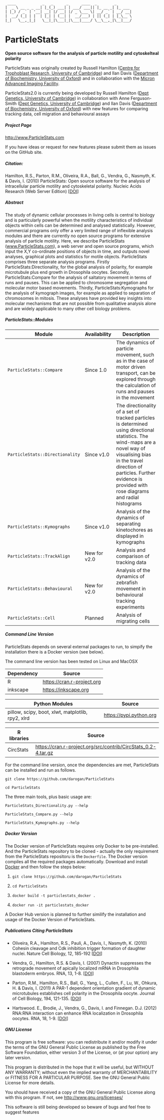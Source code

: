 
     ____            _   _      _      ____  _        _                   
    |  _ \ __ _ _ __| |_(_) ___| | ___/ ___|| |_ __ _| |_ ___             
    | |_) / _` | '__| __| |/ __| |/ _ \___ \| __/ _` | __/ __|            
    |  __/ (_| | |  | |_| | (__| |  __/___) | || (_| | |_\__ \            
    |_|   \__,_|_|   \__|_|\___|_|\___|____/ \__\__,_|\__|___/            

# ParticleStats #

__Open source software for the analysis of particle motility and cytoskelteal polarity__

ParticleStats was originally created by Russell Hamilton ([Centre for Trophoblast Research, University of Cambridge](http://www.trophoblast.cam.ac.uk)) and Ilan Davis ([Department of Biochemistry, University of Oxford](http://www.bioch.ox.ac.uk/research/davis)) and in collaboration with the [Micron Advanced Imaging Facility](http://www.micron.ox.ac.uk).

ParticleStats2.0 is currently being developed by Russell Hamilton ([Dept Genetics, University of Cambridge](http://www.genetics.cam.ac.uk)) in collaboration with Anne Ferguson-Smith ([Dept Genetics, University of Cambridge](https://www.gen.cam.ac.uk/research-groups/research-groups/ferguson-smith)) and Ilan Davis ([Department of Biochemistry, University of Oxford](http://www.bioch.ox.ac.uk/research/davis)) with new features for comparing tracking data, cell migration and behavioural assays




##### Project Page #####

http://www.ParticleStats.com  

If you have ideas or request for new features please submit them as issues on the GitHub site.                              

##### Citation: #####

Hamilton, R.S., Parton, R.M., Oliveira, R.A., Ball, G., Vendra, G., Nasmyth, K. & Davis, I. (2010) ParticleStats: Open source software for the analysis of intracellular particle motility and cytoskeletal polarity. Nucleic Acids Research (Web Server Edition) [[DOI](http://dx.doi.org/10.1093/nar/gkq542)]

##### Abstract #####

The study of dynamic cellular processes in living cells is central to biology and is particularly powerful when the motility characteristics of individual objects within cells can be determined and analysed statistically. However, commercial programs only offer a very limited range of inflexible analysis modules and there are currently no open source programs for extensive analysis of particle motility. Here, we describe ParticleStats (www.ParticleStats.com), a web server and open source programs, which input the X,Y co-ordinate positions of objects in time, and outputs novel analyses, graphical plots and statistics for motile objects. ParticleStats comprises three separate analysis programs. Firstly ParticleStats:Directionality, for the global analysis of polarity, for example microtubule plus end growth in Drosophila oocytes. Secondly, ParticleStats:Compare for the analysis of saltatory movement in terms of runs and pauses. This can be applied to chromosome segregation and molecular motor based movements. Thirdly, ParticleStats:Kymographs for the analysis of kymograph images, for example as applied to separation of chromosomes in mitosis. These analyses have provided key insights into molecular mechanisms that are not possible from qualitative analysis alone and are widely applicable to many other cell biology problems.

##### ParticleStats::Modules #####

| Module | Availability | Description |  
| ------ | ------------ | ----------- |
| `ParticleStats::Compare` | Since 1.0 | The dynamics of particle movement, such as in the case of motor driven transport, can be explored through the calculation of runs and pauses in the movement |
| `ParticleStats::Directionality` | Since v1.0 | The directionality of a set of tracked particles is determined using directional statistics. The wind-maps are a novel way of visualising bias in the travel direction of particles. Further evidence is provided with rose diagrams and radial histograms |
| `ParticleStats::Kymographs` | Since v1.0 | Analysis of the dynamics of separating kinetochores as displayed in kymographs |
| `ParticleStats::TrackAlign` | New for v2.0 | Analysis and comparison of tracking data |
| `ParticleStats::Behavioural` | New for v2.0 | Analysis of the dynamics of zebrafish movement in behavioural tracking experiments |
| `ParticleStats::Cell` | Planned | Analysis of migrating cells |


##### Command Line Version #####
ParticleStats depends on several external packages to run, to simpify the installation there is a Docker version (see below).

The command line version has been tested on Linux and MacOSX

| Dependency | Source |
| ---------- | ------ |
| R          | https://cran.r-project.org       |
| inkscape   | https://inkscape.org |

| Python Modules | Source |
| -------------- | ------ |
| pillow, scipy, boot, xlwt, matplotlib, rpy2, xlrd | https://pypi.python.org |

| R libraries | Source |
| ----------- | ------ |
| CircStats   |  https://cran.r-project.org/src/contrib/CircStats_0.2-4.tar.gz |


For the command line version, once the dependencies are met, ParticleStats can be installed and run as follows.

    git clone https://github.com/darogan/ParticleStats

    cd ParticleStats

The three main tools, plus basic usage are:

    ParticleStats_Directionality.py --help

    ParticleStats_Compare.py --help

    ParticleStats_Kymographs.py --help

##### Docker Version #####
The Docker version of ParticleStats requires only Docker to be pre-installed. And the ParticleStats repository to be cloned - actually the only requirement from the ParticleStats repositoru is the `Dockerfile`. The Docker version compiles all the required packages automatically.
Download and install [Docker](https://docs.docker.com/engine/installation/) and then follow the steps below:

1. `git clone https://github.com/darogan/ParticleStats`

2. `cd ParticleStats`

3. `docker build -t particlestats_docker .`

4. `docker run -it particlestats_docker`

A Docker Hub version is planned to further similify the installation and usage of the Docker Version of ParticleStats.

##### Publications Citing ParticleStats #####

* Oliveira, R.A., Hamilton, R.S., Pauli, A., Davis, I., Nasmyth, K. (2010) Cohesin cleavage and Cdk inhibition trigger formation of daughter nuclei. Nature Cell Biology, 12, 185-192 [[DOI](http://dx.doi.org/10.1038/ncb2018)]

* Vendra, G., Hamilton, R.S. & Davis, I. (2007) Dynactin suppresses the retrograde movement of apically localized mRNA in Drosophila blastoderm embryos. RNA, 13, 1-8. [[DOI](http://dx.doi.org/10.1261/rna.509007)]

* Parton, R.M., Hamilton, R.S., Ball, G., Yang, L., Cullen, F., Lu, W., Ohkura, H. & Davis, I. (2011) A PAR-1 dependent orientation gradient of dynamic microtubules establishes cell polarity in the Drosophila oocyte. Journal of Cell Biology, 194, 121-135. [[DOI](http://dx.doi.org/10.1083/jcb.201103160)]

* Hartswood. E., Brodie, J., Vendra, G., Davis, I. and Finnegan. D.J. (2012) RNA:RNA interaction can enhance RNA localization in Drosophila oocytes. RNA, 18, 1-9. [[DOI](http://dx.doi.org/10.1261/rna.026674.111)]

##### GNU License #####

This program is free software: you can redistribute it and/or modify it under the terms of the GNU General Public License as published by the Free Software Foundation, either version 3 of the License, or        (at your option) any later version.

This program is distributed in the hope that it will be useful, but WITHOUT ANY WARRANTY; without even the implied warranty of MERCHANTABILITY or FITNESS FOR A PARTICULAR PURPOSE.  See the GNU General Public License for more details.                                

You should have received a copy of the GNU General Public License along with this program.  If not, see http://www.gnu.org/licenses/

This software is still being developed so beware of bugs and feel free to suggest features
